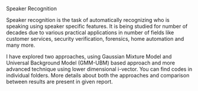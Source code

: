 Speaker Recognition

Speaker recognition is the task of automatically recognizing who is speaking using speaker specific features. It is being studied for number of decades due to various practical applications in number of fields like customer services, security verification, forensics, home automation and many more.

I have explored two approaches, using Gaussian Mixture Model and Universal Background Model (GMM-UBM) based approach and more advanced technique using lower dimensional i-vector. You can find codes in individual folders. More details about both the approaches and comparison between results are present in given report.